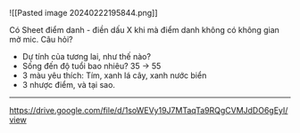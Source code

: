 ![[Pasted image 20240222195844.png]]

Có Sheet điểm danh - điền dấu X khi mà điểm danh không có không gian mở mic. Câu hỏi?
- Dự tính của tương lai, như thế nào? 
- Sống đến độ tuổi bao nhiêu? 35 -> 55
- 3 màu yêu thích: Tím, xanh lá cây, xanh nước biển
- 3 nhược điểm, và tại sao. 
___
https://drive.google.com/file/d/1soWEVy19J7MTaqTa9RQgCVMJdDO6gEyI/view

